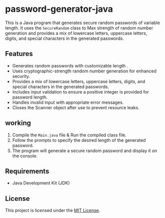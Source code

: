 # password-generator-java

This is a Java program that generates secure random passwords of variable length. It uses the `SecureRandom` class to Max strength of random number generation and provides a mix of lowercase letters, uppercase letters, digits, and special characters in the generated passwords.

## Features

- Generates random passwords with customizable length .
- Uses cryptographic-strength random number generation for enhanced security.
- Provides a mix of lowercase letters, uppercase letters, digits, and special characters in the generated passwords.
- Includes input validation to ensure a positive integer is provided for password length.
- Handles invalid input with appropriate error messages.
- Closes the Scanner object after use to prevent resource leaks.

## working

1. Compile the `Main.java` file & Run the compiled class file.
2. Follow the prompts to specify the desired length of the generated password.
3. The program will generate a secure random password and display it on the console.

## Requirements

- Java Development Kit (JDK) 

## License

This project is licensed under the [MIT License](LICENSE).
